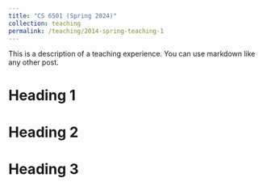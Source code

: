 ```yaml
---
title: "CS 6501 (Spring 2024)"
collection: teaching
permalink: /teaching/2014-spring-teaching-1
---
```


This is a description of a teaching experience. You can use markdown like any other post.

Heading 1
======

Heading 2
======

Heading 3
======
